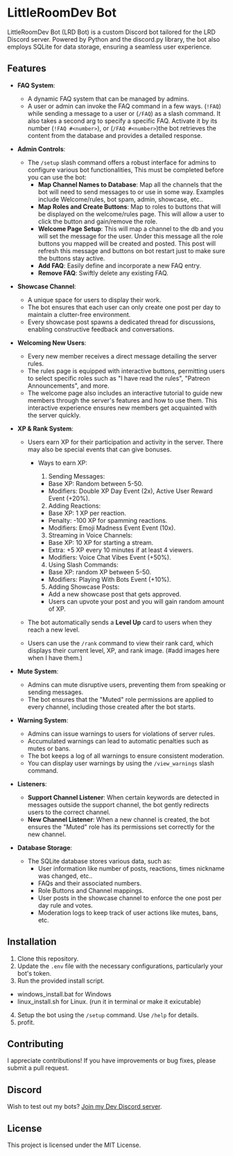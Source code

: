 # LittleRoomDev Bot

LittleRoomDev Bot (LRD Bot) is a custom Discord bot tailored for the LRD Discord server. Powered by Python and the discord.py library, the bot also employs SQLite for data storage, ensuring a seamless user experience.

## Features

- **FAQ System**: 
  - A dynamic FAQ system that can be managed by admins.
  - A user or admin can invoke the FAQ command in a few ways. (`!FAQ`) while sending a message to a user or (`/FAQ`) as a slash command. It also takes a second arg to specify a specific FAQ. Activate it by its number (`!FAQ #<number>`), or (`/FAQ #<number>`)the bot retrieves the content from the database and provides a detailed response.
  
- **Admin Controls**: 
  - The `/setup` slash command offers a robust interface for admins to configure various bot functionalities, This must be completed before you can use the bot:
    - **Map Channel Names to Database**: Map all the channels that the bot will need to send messages to or use in some way. Examples include Welcome/rules, bot spam, admin, showcase, etc..
    - **Map Roles and Create Buttons**: Map to roles to buttons that will be displayed on the welcome/rules page. This will allow a user to click the button and gain/remove the role.
    - **Welcome Page Setup**: This will map a channel to the db and you will set the message for the user. Under this message all the role buttons you mapped will be created and posted. This post will refresh this message and buttons on bot restart just to make sure the buttons stay active. 
    - **Add FAQ**: Easily define and incorporate a new FAQ entry.
    - **Remove FAQ**: Swiftly delete any existing FAQ.

- **Showcase Channel**: 
  - A unique space for users to display their work.
  - The bot ensures that each user can only create one post per day to maintain a clutter-free environment.
  - Every showcase post spawns a dedicated thread for discussions, enabling constructive feedback and conversations.

- **Welcoming New Users**: 
  - Every new member receives a direct message detailing the server rules.
  - The rules page is equipped with interactive buttons, permitting users to select specific roles such as "I have read the rules", "Patreon Announcements", and more.
  - The welcome page also includes an interactive tutorial to guide new members through the server's features and how to use them. This interactive experience ensures new members get acquainted with the server quickly.

- **XP & Rank System**:
  - Users earn XP for their participation and activity in the server. There may also be special events that can give bonuses.
    - Ways to earn XP:
      1. Sending Messages:
        - Base XP: Random between 5-50.
        - Modifiers: Double XP Day Event (2x), Active User Reward Event (+20%).
        
      2. Adding Reactions:
        - Base XP: 1 XP per reaction.
        - Penalty: -100 XP for spamming reactions.
        - Modifiers: Emoji Madness Event Event (10x).

      3. Streaming in Voice Channels:
        - Base XP: 10 XP for starting a stream.
        - Extra: +5 XP every 10 minutes if at least 4 viewers.
        - Modifiers: Voice Chat Vibes Event (+50%).

      4. Using Slash Commands:
        - Base XP: random XP between 5-50.
        - Modifiers: Playing With Bots Event (+10%).

      5. Adding Showcase Posts:
        - Add a new showcase post that gets approved.
        - Users can upvote your post and you will gain random amount of XP. 

  - The bot automatically sends a **Level Up** card to users when they reach a new level.
  - Users can use the `/rank` command to view their rank card, which displays their current level, XP, and rank image. (#add images here when I have them.)

- **Mute System**: 
  - Admins can mute disruptive users, preventing them from speaking or sending messages.
  - The bot ensures that the "Muted" role permissions are applied to every channel, including those created after the bot starts.

- **Warning System**:
  - Admins can issue warnings to users for violations of server rules.
  - Accumulated warnings can lead to automatic penalties such as mutes or bans.
  - The bot keeps a log of all warnings to ensure consistent moderation.
  - You can display user warnings by using the `/view_warnings` slash command.

- **Listeners**: 
  - **Support Channel Listener**: When certain keywords are detected in messages outside the support channel, the bot gently redirects users to the correct channel.
  - **New Channel Listener**: When a new channel is created, the bot ensures the "Muted" role has its permissions set correctly for the new channel.

- **Database Storage**: 
  - The SQLite database stores various data, such as:
    - User information like number of posts, reactions, times nickname was changed, etc..
    - FAQs and their associated numbers.
    - Role Buttons and Channel mappings.
    - User posts in the showcase channel to enforce the one post per day rule and votes.
    - Moderation logs to keep track of user actions like mutes, bans, etc.

## Installation

1. Clone this repository.
2. Update the `.env` file with the necessary configurations, particularly your bot's token.
3. Run the provided install script.
  - windows_install.bat for Windows
  - linux_install.sh for Linux. (run it in terminal or make it exicutable)
4. Setup the bot using the `/setup` command. Use `/help` for details.
5. profit.

## Contributing

I appreciate contributions! If you have improvements or bug fixes, please submit a pull request.

## Discord

Wish to test out my bots? [Join my Dev Discord server](https://discord.gg/CmrFZgZVEE).

## License

This project is licensed under the MIT License.